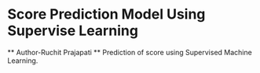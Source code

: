 # Score Prediction Model Using Supervise Learning
** Author-Ruchit Prajapati **
Prediction of score using Supervised Machine Learning.

